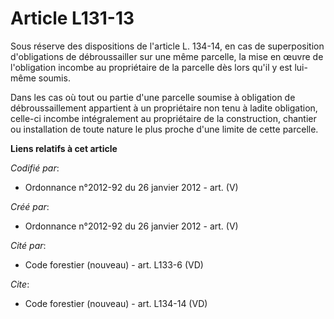 # Article L131-13

Sous réserve des dispositions de l'article L. 134-14, en cas de superposition d'obligations de débroussailler sur une même
parcelle, la mise en œuvre de l'obligation incombe au propriétaire de la parcelle dès lors qu'il y est lui-même soumis.

Dans les cas où tout ou partie d'une parcelle soumise à obligation de débroussaillement appartient à un propriétaire non tenu
à ladite obligation, celle-ci incombe intégralement au propriétaire de la construction, chantier ou installation de toute
nature le plus proche d'une limite de cette parcelle.

**Liens relatifs à cet article**

_Codifié par_:

  - Ordonnance n°2012-92 du 26 janvier 2012 - art. (V)

_Créé par_:

  - Ordonnance n°2012-92 du 26 janvier 2012 - art. (V)

_Cité par_:

  - Code forestier (nouveau) - art. L133-6 (VD)

_Cite_:

  - Code forestier (nouveau) - art. L134-14 (VD)
